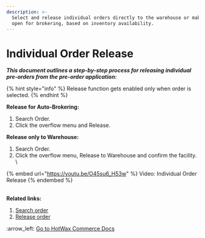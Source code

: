 ```yaml
---
description: >-
  Select and release individual orders directly to the warehouse or make them
  open for brokering, based on inventory availability.
---
```


# Individual Order Release

_**This document outlines a step-by-step process for releasing individual pre-orders from the pre-order application:**_

{% hint style="info" %}
Release function gets enabled only when order is selected.
{% endhint %}

**Release for Auto-Brokering:**

1. Search Order.
2. Click the overflow menu and Release.&#x20;

**Release only to Warehouse:**

1. Search Order.
2. Click the overflow menu, Release to Warehouse and confirm the facility. \


{% embed url="https://youtu.be/O45su6_H53w" %}
Video: Individual Order Release
{% endembed %}

\
**Related links:**

1. [Search order](http://127.0.0.1:5000/s/PtD5lh2DqmKcdWTxcOWL/orders-page/search-order)
2. [Release order](http://127.0.0.1:5000/s/PtD5lh2DqmKcdWTxcOWL/orders-page/release-orders)



&#x20;:arrow\_left: [Go to HotWax Commerce Docs](http://127.0.0.1:5000/o/l53nGvPQLhOHrKCP9HTG/s/TefRnbhmBjhScpq172vl/)
